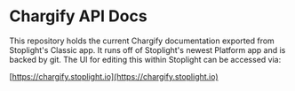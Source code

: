 # Chargify API Docs
This repository holds the current Chargify documentation exported from Stoplight's Classic app.
It runs off of Stoplight's newest Platform app and is backed by git. The UI for editing this
within Stoplight can be accessed via:

[https://chargify.stoplight.io](https://chargify.stoplight.io)

